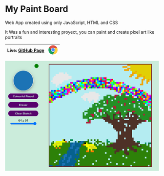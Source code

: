 # My Paint Board

Web App created using only JavaScript, HTML and CSS

It Was a fun and interesting proyect, you can paint and create pixel art like portraits

| Live: <a alt="" href="https://lastgentlman.github.io/ETCH-A-SKETCH/" target="_blank">GitHub Page</a> | <img src="./imgs/chrome-icon.png" alt="chrome icon" width="30px" height="30px"> |
|-----------------------------------------------------|---------------------------------------------------------------------------------|

<img src="./imgs/sample.png" alt="sample img">
